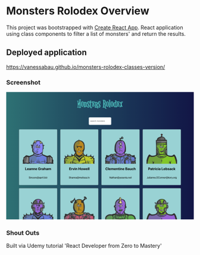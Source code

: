 # Monsters Rolodex Overview

This project was bootstrapped with [Create React App](https://github.com/facebook/create-react-app).
React application using class components to filter a list of monsters' and return the results.

## Deployed application

https://vanessabau.github.io/monsters-rolodex-classes-version/

### Screenshot
![alt text](https://raw.githubusercontent.com/vanessabau/monsters-rolodex-classes-version/master/Screen%20Shot%202021-11-08%20at%202.11.47%20PM.png)

### Shout Outs

Built via Udemy tutorial 'React Developer from Zero to Mastery'


